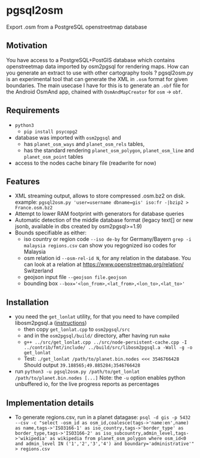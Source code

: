 # pgsql2osm
Export .osm from a PostgreSQL openstreetmap database

Motivation
---

You have access to a PostgreSQL+PostGIS database which contains openstreetmap data imported by osm2pgsql for rendering maps. How can you generate an extract to use with other cartography tools ?
pgsql2osm.py is an experimental tool that can generate the XML in `.osm` format for given boundaries.
The main usecase I have for this is to generate an `.obf` file for the Android OsmAnd app, chained with `OsmAndMapCreator` for `osm` -> `obf`.

Requirements
---

* `python3`
  - `pip install psycopg2`
* database was imported with `osm2pgsql` and
  - has `planet_osm_ways` and `planet_osm_rels` tables,
  - has the standard rendering `planet_osm_polygon`, `planet_osm_line` and `planet_osm_point` tables
* access to the nodes cache binary file (readwrite for now)

Features
---

* XML streaming output, allows to store compressed .osm.bz2 on disk. example:
`pgsql2osm.py 'user=username dbname=gis' iso:fr -|bzip2 > France.osm.bz2`
* Attempt to lower RAM footprint with generators for database queries
* Automatic detection of the middle database format (legacy text[] or new jsonb, available in dbs created by osm2pgsql>=1.9)
* Bounds specifiable as either:
  - iso country or region code `--iso de-by` for Germany/Bayern
    `grep -i malaysia regions.csv` can show you regognized iso codes for Malaysia
  - osm relation id `--osm-rel-id N`, for any relation in the database. You can look at a relation at [https://www.openstreetmap.org/relation/<N>](https://www.openstreetmap.org/relation/51701) Switzerland
  - geojson input file `--geojson file.geojson`
  - bounding box `--box='<lon_from>,<lat_from>,<lon_to>,<lat_to>'`


Installation
---

* you need the `get_lonlat` utility, for that you need to have compiled libosm2pgsql.a ([instructions](https://github.com/osm2pgsql-dev/osm2pgsql#building))
  - then copy `get_lonlat.cpp` to `osm2pgsql/src`
  - and in the `osm2pgsql/build/` directory, after having run `make`
  - `g++ ../src/get_lonlat.cpp ../src/node-persistent-cache.cpp -I ../contrib/fmt/include/ ../build/src/libosm2pgsql.a -Wall -g -o get_lonlat`
  - Test: `./get_lonlat /path/to/planet.bin.nodes <<< 3546766428`
      Should output `39.188565;49.885284;3546766428`
* run `python3 -u pgsql2osm.py /path/to/get_lonlat /path/to/planet.bin.nodes [...]`
  Note: the `-u` option enables python unbuffered io, for the live progress reports as percentages

Implementation details
---

* To generate regions.csv, run in a planet datagase:
  `psql -d gis -p 5432 --csv -c "select -osm_id as osm_id,coalesce(tags->'name:en',name) as name,tags->'ISO3166-1' as iso_country,tags->'border_type' as border_type,tags->'ISO3166-2' as iso_subcountry,admin_level,tags->'wikipedia' as wikipedia from planet_osm_polygon where osm_id<0 and admin_level IN ('1','2','3','4') and boundary='administrative'" > regions.csv`
